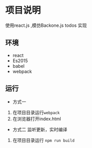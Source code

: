 # 项目说明
使用react.js ,模仿Backone.js todos 实现

## 环境
- react 
- Es2015
- babel
- webpack

## 运行
- 方式一
1. 在项目目录运行`webpack`
2. 在浏览器打开index.html

- 方式二 监听更新，实时编译
1. 在项目目录运行 `npm run build`